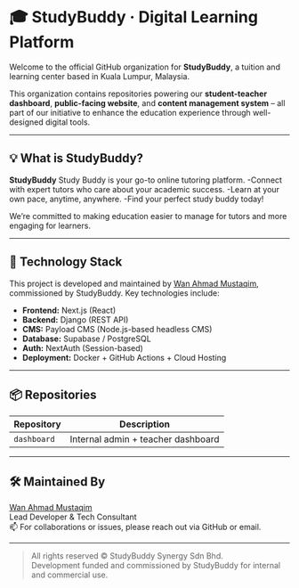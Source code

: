 # 🎓 StudyBuddy · Digital Learning Platform

Welcome to the official GitHub organization for **StudyBuddy**, a tuition and learning center based in Kuala Lumpur, Malaysia.

This organization contains repositories powering our **student-teacher dashboard**, **public-facing website**, and **content management system** – all part of our initiative to enhance the education experience through well-designed digital tools.

---

## 💡 What is StudyBuddy?

**StudyBuddy** Study Buddy is your go-to online tutoring platform. 
-Connect with expert tutors who care about your academic success. 
-Learn at your own pace, anytime, anywhere. 
-Find your perfect study buddy today!

We’re committed to making education easier to manage for tutors and more engaging for learners.

---

## 🚀 Technology Stack

This project is developed and maintained by [Wan Ahmad Mustaqim](https://github.com/PyConqueror), commissioned by StudyBuddy. Key technologies include:

- **Frontend:** Next.js (React)  
- **Backend:** Django (REST API)  
- **CMS:** Payload CMS (Node.js-based headless CMS)  
- **Database:** Supabase / PostgreSQL  
- **Auth:** NextAuth (Session-based)  
- **Deployment:** Docker + GitHub Actions + Cloud Hosting

---

## 📦 Repositories

| Repository       | Description                                       |
|------------------|---------------------------------------------------|
| `dashboard`      | Internal admin + teacher dashboard                |

---

## 🛠️ Maintained By

[Wan Ahmad Mustaqim](https://github.com/PyConqueror)  
Lead Developer & Tech Consultant  
📫 For collaborations or issues, please reach out via GitHub or email.

---

> All rights reserved © StudyBuddy Synergy Sdn Bhd.  
> Development funded and commissioned by StudyBuddy for internal and commercial use.

